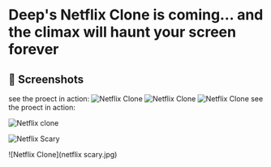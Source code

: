 # Deep's Netflix Clone is coming… and the climax will haunt your screen forever
## 📸 Screenshots

see the proect in action:
![Netflix Clone](netflix-scary.jpg)
![Netflix Clone](netflix_scary.jpg)
![Netflix Clone](netflix_scary.jpg)
see the proect in action:

![Netflix clone](https://github.com/user-attachments/assets/d674f887-ed5a-490e-8305-307ae5c59f44)


![Netflix Scary](https://github.com/DeepanshuTolani/netflix-clone/blob/main/netflix_scary.jpg?raw=true)


![Netflix Clone](netflix scary.jpg)




